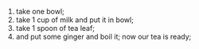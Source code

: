 1. take one bowl;
2. take 1 cup of milk and put it in bowl;
3. take 1 spoon of tea leaf;
4. and put some ginger and boil it;
 now our tea is ready;
